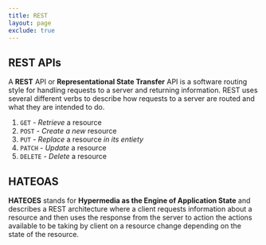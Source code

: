 ```yaml
---
title: REST
layout: page
exclude: true
---
```


## REST APIs

A **REST** API or **Representational State Transfer** API is a software routing style for handling requests to a server and returning information. REST uses several different verbs to describe how requests to a server are routed and what they are intended to do.

 1. `GET` - *Retrieve* a resource
 2. `POST` - *Create a new* resource
 3. `PUT` - *Replace* a resource *in its entiety*
 4. `PATCH` - *Update* a resource
 5. `DELETE` - *Delete* a resource

## HATEOAS

**HATEOES** stands for **Hypermedia as the Engine of Application State** and describes a REST architecture where a client requests information about a resource and then uses the response from the server to action the actions available to be taking by client on a resource change depending on the state of the resource. 
<!--stackedit_data:
eyJoaXN0b3J5IjpbNDU4MTE3NzY2XX0=
-->